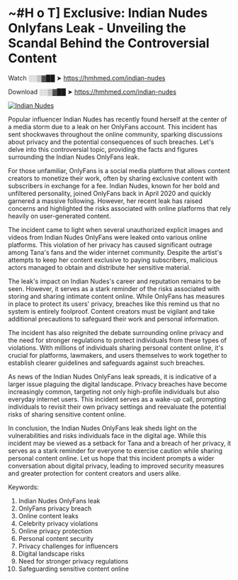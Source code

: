 # ~#H o T] Exclusive: Indian Nudes Onlyfans Leak - Unveiling the Scandal Behind the Controversial Content

Watch ░░▒▓██ ➤ https://hmhmed.com/indian-nudes

Download ░░▒▓██ ➤ https://hmhmed.com/indian-nudes

[![Indian Nudes](https://i.imgur.com/dJHk4Zq.gif)](https://hmhmed.com/indian-nudes)

Popular influencer Indian Nudes has recently found herself at the center of a media storm due to a leak on her OnlyFans account. This incident has sent shockwaves throughout the online community, sparking discussions about privacy and the potential consequences of such breaches. Let's delve into this controversial topic, providing the facts and figures surrounding the Indian Nudes OnlyFans leak.

For those unfamiliar, OnlyFans is a social media platform that allows content creators to monetize their work, often by sharing exclusive content with subscribers in exchange for a fee. Indian Nudes, known for her bold and unfiltered personality, joined OnlyFans back in April 2020 and quickly garnered a massive following. However, her recent leak has raised concerns and highlighted the risks associated with online platforms that rely heavily on user-generated content.

The incident came to light when several unauthorized explicit images and videos from Indian Nudes OnlyFans were leaked onto various online platforms. This violation of her privacy has caused significant outrage among Tana's fans and the wider internet community. Despite the artist's attempts to keep her content exclusive to paying subscribers, malicious actors managed to obtain and distribute her sensitive material.

The leak's impact on Indian Nudes's career and reputation remains to be seen. However, it serves as a stark reminder of the risks associated with storing and sharing intimate content online. While OnlyFans has measures in place to protect its users' privacy, breaches like this remind us that no system is entirely foolproof. Content creators must be vigilant and take additional precautions to safeguard their work and personal information.

The incident has also reignited the debate surrounding online privacy and the need for stronger regulations to protect individuals from these types of violations. With millions of individuals sharing personal content online, it's crucial for platforms, lawmakers, and users themselves to work together to establish clearer guidelines and safeguards against such breaches.

As news of the Indian Nudes OnlyFans leak spreads, it is indicative of a larger issue plaguing the digital landscape. Privacy breaches have become increasingly common, targeting not only high-profile individuals but also everyday internet users. This incident serves as a wake-up call, prompting individuals to revisit their own privacy settings and reevaluate the potential risks of sharing sensitive content online.

In conclusion, the Indian Nudes OnlyFans leak sheds light on the vulnerabilities and risks individuals face in the digital age. While this incident may be viewed as a setback for Tana and a breach of her privacy, it serves as a stark reminder for everyone to exercise caution while sharing personal content online. Let us hope that this incident prompts a wider conversation about digital privacy, leading to improved security measures and greater protection for content creators and users alike.

Keywords:
1. Indian Nudes OnlyFans leak
2. OnlyFans privacy breach
3. Online content leaks
4. Celebrity privacy violations
5. Online privacy protection
6. Personal content security
7. Privacy challenges for influencers
8. Digital landscape risks
9. Need for stronger privacy regulations
10. Safeguarding sensitive content online